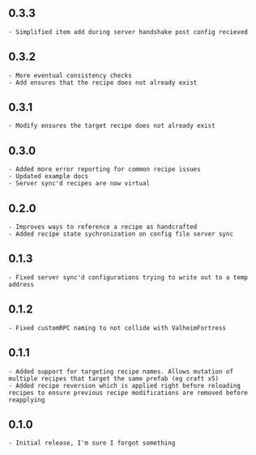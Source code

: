  **0.3.3**
---
```
- Simplified item add during server handshake post config recieved
```

 **0.3.2**
---
```
- More eventual consistency checks
- Add ensures that the recipe does not already exist
```

 **0.3.1**
---
```
- Modify ensures the target recipe does not already exist
```

 **0.3.0**
---
```
- Added more error reporting for common recipe issues
- Updated example docs
- Server sync'd recipes are now virtual
```

 **0.2.0**
---
```
- Improves ways to reference a recipe as handcrafted
- Added recipe state sychronization on config file server sync
```

 **0.1.3**
---
```
- Fixed server sync'd configurations trying to write out to a temp address
```

 **0.1.2**
---
```
- Fixed customRPC naming to not collide with ValheimFortress
```

 **0.1.1**
---
```
- Added support for targeting recipe names. Allows mutation of multiple recipes that target the same prefab (eg craft x5)
- Added recipe reversion which is applied right before reloading recipes to ensure previous recipe modifications are removed before reapplying
```

 **0.1.0**
---
```
- Initial release, I'm sure I forgot something
```